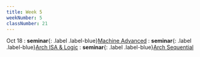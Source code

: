 ```yaml
---
title: Week 5
weekNumber: 5
classNumber: 21
---
```


Oct 18
: **seminar**{: .label .label-blue}[Machine Advanced](/ics-23-fall/assets/class21/slides/Machine_prog_advanced.pdf)
  : **seminar**{: .label .label-blue}[Arch ISA & Logic](/ics-23-fall/assets/class21/slides/Processor_isa.pdf)
: **seminar**{: .label .label-blue}[Arch Sequential](/ics-23-fall/assets/class21/slides/Processor_seq.pdf)
